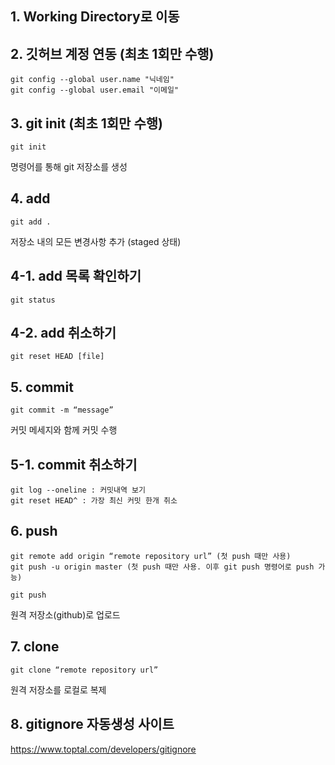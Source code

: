 ## 1. Working Directory로 이동

## 2. 깃허브 계정 연동 (최초 1회만 수행)
```
git config --global user.name "닉네임"
git config --global user.email "이메일"
```

## 3. git init (최초 1회만 수행)
```
git init
```
명령어를 통해 git 저장소를 생성

## 4. add
```
git add .
```
저장소 내의 모든 변경사항 추가 (staged 상태)

## 4-1. add 목록 확인하기
```
git status
```

## 4-2. add 취소하기
```
git reset HEAD [file]
```

## 5. commit
```
git commit -m “message”
```
커밋 메세지와 함께 커밋 수행

## 5-1. commit 취소하기
```
git log --oneline : 커밋내역 보기
git reset HEAD^ : 가장 최신 커밋 한개 취소
```

## 6. push
```
git remote add origin “remote repository url” (첫 push 때만 사용)
git push -u origin master (첫 push 때만 사용. 이후 git push 명령어로 push 가능)
```
```
git push
```
원격 저장소(github)로 업로드

## 7. clone
```
git clone “remote repository url”
```
원격 저장소를 로컬로 복제

## 8. gitignore 자동생성 사이트
https://www.toptal.com/developers/gitignore
